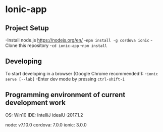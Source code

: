 # Ionic-app

## Project Setup
-Install node.js https://nodejs.org/en/
-```npm install -g cordova ionic```
-Clone this repository
-```cd ionic-app```
-```npm install```

## Developing
To start developing in a browser (Google Chrome recommended!):
-```ionic serve [--lab]```
-Enter dev mode by pressing ```ctrl-shift-i```

## Programming environment of current development work
OS: Win10
IDE: IntelliJ idealU-2017.1.2

node: v7.10.0
cordova: 7.0.0
ionic: 3.0.0
